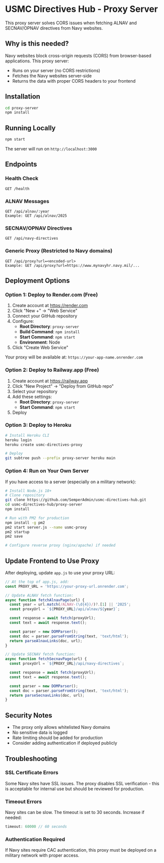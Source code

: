 # USMC Directives Hub - Proxy Server

This proxy server solves CORS issues when fetching ALNAV and SECNAV/OPNAV directives from Navy websites.

## Why is this needed?

Navy websites block cross-origin requests (CORS) from browser-based applications. This proxy server:
- Runs on your server (no CORS restrictions)
- Fetches the Navy websites server-side
- Returns the data with proper CORS headers to your frontend

## Installation

```bash
cd proxy-server
npm install
```

## Running Locally

```bash
npm start
```

The server will run on `http://localhost:3000`

## Endpoints

### Health Check
```
GET /health
```

### ALNAV Messages
```
GET /api/alnav/:year
Example: GET /api/alnav/2025
```

### SECNAV/OPNAV Directives
```
GET /api/navy-directives
```

### Generic Proxy (Restricted to Navy domains)
```
GET /api/proxy?url=<encoded-url>
Example: GET /api/proxy?url=https://www.mynavyhr.navy.mil/...
```

## Deployment Options

### Option 1: Deploy to Render.com (Free)

1. Create account at https://render.com
2. Click "New +" → "Web Service"
3. Connect your GitHub repository
4. Configure:
   - **Root Directory**: `proxy-server`
   - **Build Command**: `npm install`
   - **Start Command**: `npm start`
   - **Environment**: Node
5. Click "Create Web Service"

Your proxy will be available at: `https://your-app-name.onrender.com`

### Option 2: Deploy to Railway.app (Free)

1. Create account at https://railway.app
2. Click "New Project" → "Deploy from GitHub repo"
3. Select your repository
4. Add these settings:
   - **Root Directory**: `proxy-server`
   - **Start Command**: `npm start`
5. Deploy

### Option 3: Deploy to Heroku

```bash
# Install Heroku CLI
heroku login
heroku create usmc-directives-proxy

# Deploy
git subtree push --prefix proxy-server heroku main
```

### Option 4: Run on Your Own Server

If you have access to a server (especially on a military network):

```bash
# Install Node.js 18+
# Clone repository
git clone https://github.com/SemperAdmin/usmc-directives-hub.git
cd usmc-directives-hub/proxy-server
npm install

# Run with PM2 for production
npm install -g pm2
pm2 start server.js --name usmc-proxy
pm2 startup
pm2 save

# Configure reverse proxy (nginx/apache) if needed
```

## Update Frontend to Use Proxy

After deploying, update `app.js` to use your proxy URL:

```javascript
// At the top of app.js, add:
const PROXY_URL = 'https://your-proxy-url.onrender.com';

// Update ALNAV fetch function:
async function fetchAlnavPage(url) {
  const year = url.match(/ALNAV-(\d{4})/)?.[1] || '2025';
  const proxyUrl = `${PROXY_URL}/api/alnav/${year}`;

  const response = await fetch(proxyUrl);
  const text = await response.text();

  const parser = new DOMParser();
  const doc = parser.parseFromString(text, 'text/html');
  return parseAlnavLinks(doc, url);
}

// Update SECNAV fetch function:
async function fetchSecnavPage(url) {
  const proxyUrl = `${PROXY_URL}/api/navy-directives`;

  const response = await fetch(proxyUrl);
  const text = await response.text();

  const parser = new DOMParser();
  const doc = parser.parseFromString(text, 'text/html');
  return parseSecnavLinks(doc, url);
}
```

## Security Notes

- The proxy only allows whitelisted Navy domains
- No sensitive data is logged
- Rate limiting should be added for production
- Consider adding authentication if deployed publicly

## Troubleshooting

### SSL Certificate Errors
Some Navy sites have SSL issues. The proxy disables SSL verification - this is acceptable for internal use but should be reviewed for production.

### Timeout Errors
Navy sites can be slow. The timeout is set to 30 seconds. Increase if needed:
```javascript
timeout: 60000 // 60 seconds
```

### Authentication Required
If Navy sites require CAC authentication, this proxy must be deployed on a military network with proper access.
